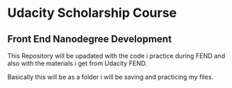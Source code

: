 

# Udacity Scholarship Course 

## Front End Nanodegree Development


This Repository will be upadated with the code i practice during FEND and also with the materials i get from Udacity FEND.


Basically this will be as a folder i will be saving and practicing my files.


